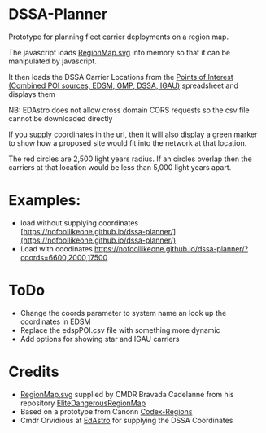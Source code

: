 # DSSA-Planner
Prototype for planning fleet carrier deployments on a region map.

The javascript loads [RegionMap.svg](https://github.com/klightspeed/EliteDangerousRegionMap)  into memory so that it can be manipulated by javascript. 

It then loads the DSSA Carrier Locations from the [Points of Interest (Combined POI sources, EDSM, GMP, DSSA, IGAU)](edsmPOI.csv) spreadsheet and displays them

NB: EDAstro does not allow cross domain CORS requests so the csv file cannot be downloaded directly

If you supply coordinates in the url, then it will also display a green marker to show how a proposed site would fit into the network at that location. 

The red circles are 2,500 light years radius. If an circles overlap then the carriers at that location would be less than 5,000 light years apart.

# Examples:

 * load without supplying coordinates [https://nofoollikeone.github.io/dssa-planner/](https://nofoollikeone.github.io/dssa-planner/)
 * Load with coodinates https://nofoollikeone.github.io/dssa-planner/?coords=6600,2000,17500
  

# ToDo

* Change the coords parameter to system name an look up the coordinates in EDSM
* Replace the edspPOI.csv file with something more dynamic
* Add options for showing star and IGAU carriers

# Credits

* [RegionMap.svg](https://github.com/klightspeed/EliteDangerousRegionMap) supplied by CMDR Bravada Cadelanne from his repository [EliteDangerousRegionMap](https://github.com/klightspeed/EliteDangerousRegionMap)
* Based on a prototype from Canonn [Codex-Regions](https://github.com/canonn-science/Codex-Regions)
* Cmdr Orvidious at [EdAstro](https://edastro.com/mapcharts/files.html) for supplying the DSSA Coordinates 

